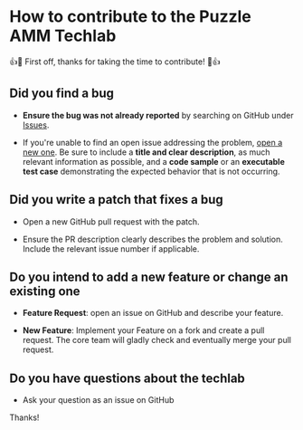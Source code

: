 # How to contribute to the Puzzle AMM Techlab

:+1::tada: First off, thanks for taking the time to contribute! :tada::+1:


## Did you find a bug

* **Ensure the bug was not already reported** by searching on GitHub under [Issues](/../../issues).

* If you're unable to find an open issue addressing the problem, [open a new one](/../../issues/new). Be sure to include a **title and clear description**, as much relevant information as possible, and a **code sample** or an **executable test case** demonstrating the expected behavior that is not occurring.


## Did you write a patch that fixes a bug

* Open a new GitHub pull request with the patch.

* Ensure the PR description clearly describes the problem and solution. Include the relevant issue number if applicable.


## Do you intend to add a new feature or change an existing one

* **Feature Request**: open an issue on GitHub and describe your feature.

* **New Feature**: Implement your Feature on a fork and create a pull request. The core team will gladly check and eventually merge your pull request.


## Do you have questions about the techlab

* Ask your question as an issue on GitHub

Thanks!
